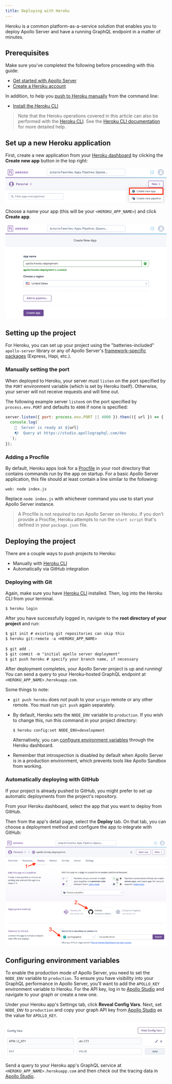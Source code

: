 ```yaml
---
title: Deploying with Heroku
---
```


Heroku is a common platform-as-a-service solution that enables you to deploy Apollo Server and have a running GraphQL endpoint in a matter of minutes.

## Prerequisites

Make sure you've completed the following before proceeding with this guide:

- [Get started with Apollo Server](../getting-started)
- [Create a Heroku account](https://heroku.com)

In addition, to help you [push to Heroku manually](./heroku/#deploying-with-git) from the command line:

- [Install the Heroku CLI](https://devcenter.heroku.com/articles/heroku-cli)

> Note that the Heroku operations covered in this article can also be performed with the [Heroku CLI](https://devcenter.heroku.com/articles/heroku-cli). See the [Heroku CLI documentation](https://devcenter.heroku.com/categories/command-line) for more detailed help.

## Set up a new Heroku application

First, create a new application from your [Heroku dashboard](https://dashboard.heroku.com/apps) by clicking the **Create new app** button in the top right:

<img class="screenshot" src="../images/deployment/heroku/create-new-app.png" alt="Create new Heroku app UI"></img>

Choose a name your app (this will be your `<HEROKU_APP_NAME>`) and click **Create app**.

<img class="screenshot" src="../images/deployment/heroku/set-app-name.png" alt="Set Heroku app name UI"></img>

## Setting up the project

For Heroku, you can set up your project using the "batteries-included" `apollo-server` library or any of Apollo Server's [framework-specific packages](../integrations/middleware) (Express, Hapi, etc.).

### Manually setting the port

When deployed to Heroku, your server _must_ `listen` on the port specified by the `PORT` environment variable (which is set by Heroku itself). Otherwise, your server will not receive requests and will time out.

The following example server `listen`s on the port specified by `process.env.PORT` and defaults to `4000` if none is specified:

```js
server.listen({ port: process.env.PORT || 4000 }).then(({ url }) => {
  console.log(`
    🚀  Server is ready at ${url}
    📭  Query at https://studio.apollographql.com/dev
  `);
});
```

### Adding a Procfile

By default, Heroku apps look for a [Procfile](https://devcenter.heroku.com/articles/procfile) in your root directory that contains commands run by the app on startup. For a basic Apollo Server application, this file should at least contain a line similar to the following:

```shell title="Procfile"
web: node index.js
```

Replace `node index.js` with whichever command you use to start your Apollo Server instance.

> A Procfile is not _required_ to run Apollo Server on Heroku. If you don't provide a Procfile, Heroku attempts to run the `start script` that's defined in your `package.json` file.

## Deploying the project

There are a couple ways to push projects to Heroku:

- Manually with [Heroku CLI](https://devcenter.heroku.com/articles/heroku-cli)
- Automatically via GitHub integration

### Deploying with Git

Again, make sure you have [Heroku CLI](https://devcenter.heroku.com/articles/heroku-cli) installed. Then, log into the Heroku CLI from your terminal.

```shell
$ heroku login
```

After you have successfully logged in, navigate to the **root directory of your project** and run:

```shell
$ git init # existing git repositories can skip this
$ heroku git:remote -a <HEROKU_APP_NAME>

$ git add .
$ git commit -m "initial apollo server deployment"
$ git push heroku # specify your branch name, if necessary
```

After deployment completes, your Apollo Server project is up and running! You can send a query to your Heroku-hosted GraphQL endpoint at `<HEROKU_APP_NAME>.herokuapp.com`.

Some things to note:
- `git push heroku` does _not_ push to your `origin` remote or any other remote. You must run `git push` again separately.
- By default, Heroku sets the `NODE_ENV` variable to `production`. If you wish to change this, run this command in your project directory:

    ```shell
    $ heroku config:set NODE_ENV=development
    ```

    Alternatively, you can [configure environment variables](./heroku/#configuring-environment-variables) through the Heroku dashboard.

- Remember that introspection is disabled by default when Apollo Server is in a production environment, which prevents tools like Apollo Sandbox from working.

### Automatically deploying with GitHub

If your project is already pushed to GitHub, you might prefer to set up automatic deployments from the project's repository.

From your Heroku dashboard, select the app that you want to deploy from GitHub.

Then from the app's detail page, select the **Deploy** tab. On that tab, you can choose a deployment method and configure the app to integrate with GitHub:

<img class="screenshot" src="../images/deployment/heroku/automatic-deployment.png" alt="Configuring Heroku autodeploys"></img>

## Configuring environment variables

To enable the production mode of Apollo Server, you need to set the `NODE_ENV` variable to `production`. To ensure you have visibility into your GraphQL performance in Apollo Server, you'll want to add the `APOLLO_KEY` environment variable to Heroku. For the API key, log in to [Apollo Studio](https://studio.apollographql.com) and navigate to your graph or create a new one.

Under your Heroku app's Settings tab, click **Reveal Config Vars**. Next, set `NODE_ENV` to `production` and copy your graph API key from [Apollo Studio](http://studio.apollographql.com/) as the value for `APOLLO_KEY`.

<img class="screenshot" src="../images/deployment/heroku/config-vars.jpg" alt="Adding config vars" />

Send a query to your Heroku app's GraphQL service at `<HEROKU_APP_NAME>.herokuapp.com` and then check out the tracing data in [Apollo Studio](http://studio.apollographql.com/).
